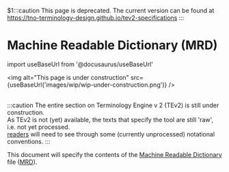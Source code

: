$1:::caution
This page is deprecated. The current version can be found at https://tno-terminology-design.github.io/tev2-specifications
:::


# Machine Readable Dictionary (MRD)

import useBaseUrl from '@docusaurus/useBaseUrl'

<img
  alt="This page is under construction"
  src={useBaseUrl('images/wip/wip-under-construction.png')}
/><br/><br/>

:::caution
The entire section on Terminology Engine v 2 (TEv2) is still under construction.<br/>
As TEv2 is not (yet) available, the texts that specify the tool are still 'raw', i.e. not yet processed.<br/>[readers](@) will need to see through some (currently unprocessed) notational conventions.
:::

This document will specify the contents of the [Machine Readable Dictionary](mrd@) file ([MRD](@)).
